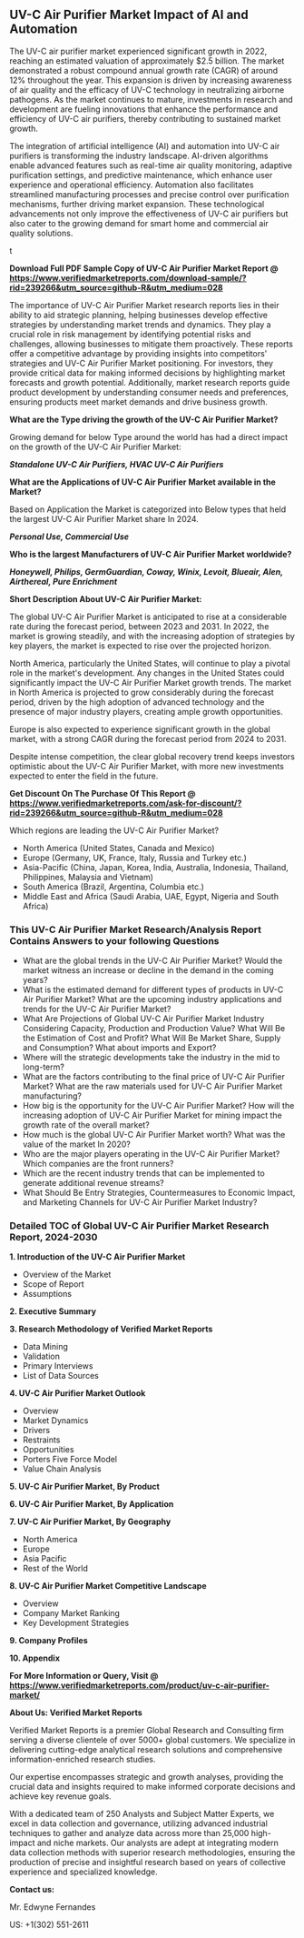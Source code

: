 <h2>UV-C Air Purifier Market Impact of AI and Automation</h2><p>The UV-C air purifier market experienced significant growth in 2022, reaching an estimated valuation of approximately $2.5 billion. The market demonstrated a robust compound annual growth rate (CAGR) of around 12% throughout the year. This expansion is driven by increasing awareness of air quality and the efficacy of UV-C technology in neutralizing airborne pathogens. As the market continues to mature, investments in research and development are fueling innovations that enhance the performance and efficiency of UV-C air purifiers, thereby contributing to sustained market growth.</p><p>The integration of artificial intelligence (AI) and automation into UV-C air purifiers is transforming the industry landscape. AI-driven algorithms enable advanced features such as real-time air quality monitoring, adaptive purification settings, and predictive maintenance, which enhance user experience and operational efficiency. Automation also facilitates streamlined manufacturing processes and precise control over purification mechanisms, further driving market expansion. These technological advancements not only improve the effectiveness of UV-C air purifiers but also cater to the growing demand for smart home and commercial air quality solutions.</p>t</p><p id="" class=""><strong>Download Full PDF Sample Copy of UV-C Air Purifier Market Report @ <a href="https://www.verifiedmarketreports.com/download-sample/?rid=239266&utm_source=github-R&utm_medium=028" target="_blank">https://www.verifiedmarketreports.com/download-sample/?rid=239266&utm_source=github-R&utm_medium=028</a></strong></p><p>The importance of&nbsp;UV-C Air Purifier Market research reports lies in their ability to aid strategic planning, helping businesses develop effective strategies by understanding market trends and dynamics. They play a crucial role in risk management by identifying potential risks and challenges, allowing businesses to mitigate them proactively. These reports offer a competitive advantage by providing insights into competitors' strategies and UV-C Air Purifier Market positioning. For investors, they provide critical data for making informed decisions by highlighting market forecasts and growth potential. Additionally, market research reports guide product development by understanding consumer needs and preferences, ensuring products meet market demands and drive business growth.</p><p><strong>What are the&nbsp;Type driving the growth of the UV-C Air Purifier Market?</strong></p><p id="" class="">Growing demand for below Type around the world has had a direct impact on the growth of the UV-C Air Purifier Market:</p><em><strong>Standalone UV-C Air Purifiers, HVAC UV-C Air Purifiers</strong></em></p><strong>What are the&nbsp;Applications&nbsp;of UV-C Air Purifier Market available in the Market?</strong></p><p id="" class="">Based on Application the Market is categorized into Below types that held the largest UV-C Air Purifier Market share In 2024.</p><em><strong>Personal Use, Commercial Use</strong></em></p><strong>Who is the largest Manufacturers of UV-C Air Purifier Market worldwide?</strong></p><p><em><strong>Honeywell, Philips, GermGuardian, Coway, Winix, Levoit, Blueair, Alen, Airthereal, Pure Enrichment</strong></em></p><p id="" class=""><strong>Short Description About UV-C Air Purifier Market:</strong></p><p>The global UV-C Air Purifier Market is anticipated to rise at a considerable rate during the forecast period, between 2023 and 2031. In 2022, the market is growing steadily, and with the increasing adoption of strategies by key players, the market is expected to rise over the projected horizon.</p><p>North America, particularly the United States, will continue to play a pivotal role in the market's development. Any changes in the United States could significantly impact the UV-C Air Purifier Market growth trends. The market in North America is projected to grow considerably during the forecast period, driven by the high adoption of advanced technology and the presence of major industry players, creating ample growth opportunities.</p><p>Europe is also expected to experience significant growth in the global market, with a strong CAGR during the forecast period from 2024 to 2031.</p><p>Despite intense competition, the clear global recovery trend keeps investors optimistic about the UV-C Air Purifier Market, with more new investments expected to enter the field in the future.</p><p id="" class=""><strong>Get Discount On The Purchase Of This Report @ <a href="https://www.verifiedmarketreports.com/ask-for-discount/?rid=239266&utm_source=github-R&utm_medium=028" target="_blank">https://www.verifiedmarketreports.com/ask-for-discount/?rid=239266&utm_source=github-R&utm_medium=028</a></strong></p>Which regions are leading the UV-C Air Purifier Market?</p><ul><li>North America (United States, Canada and Mexico)</li><li>Europe (Germany, UK, France, Italy, Russia and Turkey etc.)</li><li>Asia-Pacific (China, Japan, Korea, India, Australia, Indonesia, Thailand, Philippines, Malaysia and Vietnam)</li><li>South America (Brazil, Argentina, Columbia etc.)</li><li>Middle East and Africa (Saudi Arabia, UAE, Egypt, Nigeria and South Africa)</li></ul><h3 id="" class="">This UV-C Air Purifier Market Research/Analysis Report Contains Answers to your following Questions</h3><ul><li>What are the global trends in the UV-C Air Purifier Market? Would the market witness an increase or decline in the demand in the coming years?</li><li>What is the estimated demand for different types of products in UV-C Air Purifier Market? What are the upcoming industry applications and trends for the UV-C Air Purifier Market?</li><li>What Are Projections of Global UV-C Air Purifier Market Industry Considering Capacity, Production and Production Value? What Will Be the Estimation of Cost and Profit? What Will Be Market Share, Supply and Consumption? What about imports and Export?</li><li>Where will the strategic developments take the industry in the mid to long-term?</li><li>What are the factors contributing to the final price of UV-C Air Purifier Market? What are the raw materials used for UV-C Air Purifier Market manufacturing?</li><li>How big is the opportunity for the UV-C Air Purifier Market? How will the increasing adoption of UV-C Air Purifier Market for mining impact the growth rate of the overall market?</li><li>How much is the global UV-C Air Purifier Market worth? What was the value of the market In 2020?</li><li>Who are the major players operating in the UV-C Air Purifier Market? Which companies are the front runners?</li><li>Which are the recent industry trends that can be implemented to generate additional revenue streams?</li><li>What Should Be Entry Strategies, Countermeasures to Economic Impact, and Marketing Channels for UV-C Air Purifier Market Industry?</li></ul><h3 id="" class="">Detailed TOC of Global UV-C Air Purifier Market Research Report, 2024-2030</h3><p id="" class=""><strong>1. Introduction of the UV-C Air Purifier Market</strong></p><ul><li>Overview of the Market</li><li>Scope of Report</li><li>Assumptions</li></ul><p id="" class=""><strong>2. Executive Summary</strong></p><p id="" class=""><strong>3. Research Methodology of Verified Market Reports</strong></p><ul><li>Data Mining</li><li>Validation</li><li>Primary Interviews</li><li>List of Data Sources</li></ul><p id="" class=""><strong>4. UV-C Air Purifier Market Outlook</strong></p><ul><li>Overview</li><li>Market Dynamics</li><li>Drivers</li><li>Restraints</li><li>Opportunities</li><li>Porters Five Force Model</li><li>Value Chain Analysis</li></ul><p id="" class=""><strong>5. UV-C Air Purifier Market, By Product</strong></p><p id="" class=""><strong>6. UV-C Air Purifier Market, By Application</strong></p><p id="" class=""><strong>7. UV-C Air Purifier Market, By Geography</strong></p><ul><li>North America</li><li>Europe</li><li>Asia Pacific</li><li>Rest of the World</li></ul><p id="" class=""><strong>8. UV-C Air Purifier Market Competitive Landscape</strong></p><ul><li>Overview</li><li>Company Market Ranking</li><li>Key Development Strategies</li></ul><p id="" class=""><strong>9. Company Profiles</strong></p><p id="" class=""><strong>10. Appendix</strong></p><p id="" class=""><strong>For More Information or Query, Visit @ <a href="https://www.verifiedmarketreports.com/product/uv-c-air-purifier-market/" target="_blank">https://www.verifiedmarketreports.com/product/uv-c-air-purifier-market/</a></strong></p><p id="" class=""><strong>About Us: Verified Market Reports</strong></p><p id="" class="">Verified Market Reports is a premier Global Research and Consulting firm serving a diverse clientele of over 5000+ global customers. We specialize in delivering cutting-edge analytical research solutions and comprehensive information-enriched research studies.</p><p id="" class="">Our expertise encompasses strategic and growth analyses, providing the crucial data and insights required to make informed corporate decisions and achieve key revenue goals.</p><p id="" class="">With a dedicated team of 250 Analysts and Subject Matter Experts, we excel in data collection and governance, utilizing advanced industrial techniques to gather and analyze data across more than 25,000 high-impact and niche markets. Our analysts are adept at integrating modern data collection methods with superior research methodologies, ensuring the production of precise and insightful research based on years of collective experience and specialized knowledge.</p><p id="" class=""><strong>Contact us:</strong></p><p id="" class="">Mr. Edwyne Fernandes</p><p id="" class="">US: +1(302) 551-2611</p>